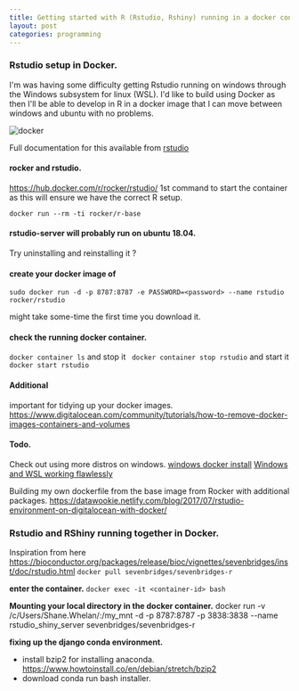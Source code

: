 ```yaml
---
title: Getting started with R (Rstudio, Rshiny) running in a docker container.
layout: post
categories: programming
---
```


### Rstudio setup in Docker.

I'm was having some difficulty getting Rstudio running on windows through the Windows subsystem for linux (WSL). I'd like to build using Docker as then I'll be able to develop in R in a docker image that I can move between windows and ubuntu with no problems.

![docker](https://docs.docker.com/v17.12/engine/images/architecture.svg)

Full documentation for this available from [rstudio](https://github.com/rocker-org/rocker/wiki/Using-the-RStudio-image)

#### rocker and rstudio.
https://hub.docker.com/r/rocker/rstudio/
1st command to start the container as this will ensure we have the correct R setup.

`docker run --rm -ti rocker/r-base`

#### rstudio-server will probably run on ubuntu 18.04.
Try uninstalling and reinstalling it ?

####  create your docker image of 

`sudo docker run -d -p 8787:8787 -e PASSWORD=<password> --name rstudio rocker/rstudio`

might take some-time the first time you download it.

#### check the running docker container.
`docker container ls`
and stop it
` docker container stop rstudio`
and start it 
`docker start rstudio`

#### Additional
important for tidying up your docker images.
https://www.digitalocean.com/community/tutorials/how-to-remove-docker-images-containers-and-volumes

#### Todo.
Check out using more distros on windows.
[windows docker install](https://docs.microsoft.com/en-us/windows/wsl/install-manual)
[Windows and WSL working flawlessly](https://nickjanetakis.com/blog/setting-up-docker-for-windows-and-wsl-to-work-flawlessly#ensure-volume-mounts-work)

Building my own dockerfile from the base image from Rocker with additional packages.
https://datawookie.netlify.com/blog/2017/07/rstudio-environment-on-digitalocean-with-docker/


### Rstudio and RShiny running together in Docker.

Inspiration from here 
https://bioconductor.org/packages/release/bioc/vignettes/sevenbridges/inst/doc/rstudio.html
`docker pull sevenbridges/sevenbridges-r`

**enter the container.**
`docker exec -it <container-id> bash`

**Mounting your local directory in the docker container.**
docker run -v /c/Users/Shane.Whelan/:/my_mnt -d -p 8787:8787 -p 3838:3838 --name rstudio_shiny_server sevenbridges/sevenbridges-r

**fixing up the django conda environment.**
- install bzip2 for installing anaconda. https://www.howtoinstall.co/en/debian/stretch/bzip2
- download conda run bash installer.